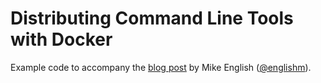 # Distributing Command Line Tools with Docker

Example code to accompany the [blog post][] by Mike English ([@englishm][]).

[blog post]: https://spin.atomicobject.com/2015/11/30/command-line-tools-docker/
[@englishm]: https://github.com/englishm
